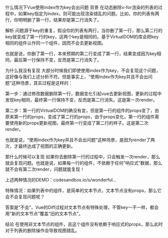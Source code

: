什么情况下Vue使用index作为key会出问题
背景
在动态删除v-for渲染的列表的过程中，如果key指定为index，则可能出现渲染错乱的问题。比如，你的列表有两行，你明明删了第一行，结果却是第二行消失了。

解析
问题源于key的重复，假设你的列表有两行，当你删了第一行，那么第二行的key就变成了第一行的key，这两个key是相同的。基于VirtualDOM的库会把key相同的组件认作同一个组件，因而不会去更新视图。

也就是说，你删了第一行，本来预期的第二行变成了第一行，结果变成因为key相同，最后第一行保持不变，反而是第二行消失了。



为什么我没有复现
大部分时候我们即使使用index作为key，不会复现这个问题，这好像与我们上述分析不符。但是事实上，“使用index作为key并且不会出问题”这种场景，其实过程是这样的：

第一步：通过修改数据删除第一行，数据变化引起vue去更新视图，更新的过程中发现key相同，最终第一行保持不变，反而是第二行消失。这是第一次render。

第二步：第一行的VirtualDOM的确没有变，但是第一行的组件的props变了，由原来第一行的props，变成了第二行的props，由于props变化，第一行的组件需要使用新的props更新视图，最终第一行变成了第二行的样子。这是第二次render。

也就是说，“使用index作为key并且不会出问题”这种场景，是因为render了两次，才最终达成了视图的正确更新。

那什么时候可以复现
如果你去删除第一行的过程中，只会触发一次render，那么就会复现问题。也就是说，如果每一行的组件，不依赖于任何“响应式”数据，那么就不会有第二次render，问题就能复现！

上述两种情况的DEMO：codesandbox.io/s/wonderful…

特殊情况：如果列表中的组件，是简单的文本节点，文本节点没有props，那么它会不会复现问题呢？

答案是“不会”，Vue的Diff过程对文本节点有特殊处理，不管key一不一样，都会用“新的文本节点”覆盖“旧的文本节点”。

结论
在使用非文本节点的组件，且这个组件没有依赖于响应式的props，那么此时对于列表的删除操作会导致视图错乱。


